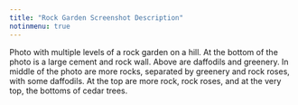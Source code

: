 ```yaml
---
title: "Rock Garden Screenshot Description"
notinmenu: true
---
```


Photo with multiple levels of a rock garden on a hill.  At the bottom of the photo is a large cement and rock wall.  Above are daffodils and greenery.  In middle of the photo are more rocks, separated by greenery and rock roses, with some daffodils.  At the top are more rock, rock roses, and at the very top, the bottoms of cedar trees.

